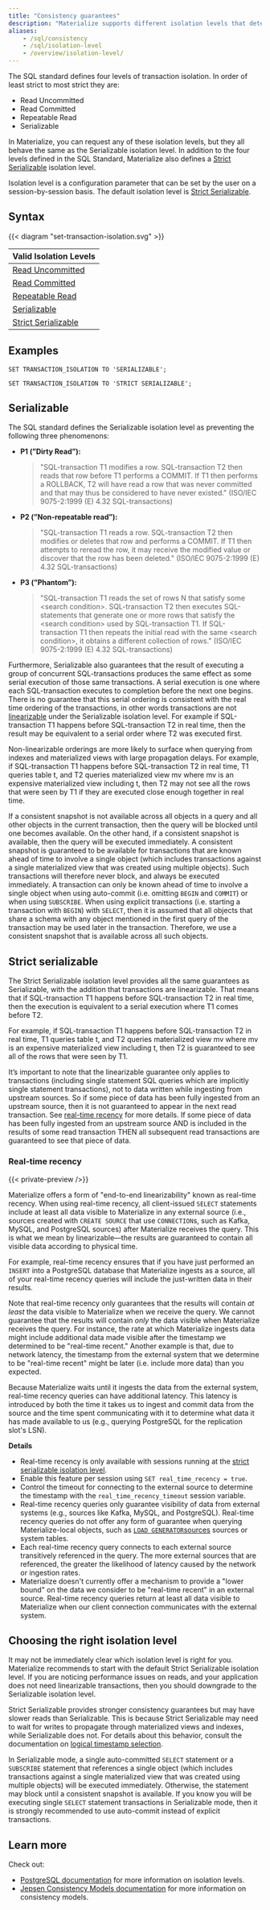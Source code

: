 ```yaml
---
title: "Consistency guarantees"
description: "Materialize supports different isolation levels that determine how it isolates the execution of transactions."
aliases:
    - /sql/consistency
    - /sql/isolation-level
    - /overview/isolation-level/
---
```


The SQL standard defines four levels of transaction isolation. In order of least strict to most strict they are:

-   Read Uncommitted
-   Read Committed
-   Repeatable Read
-   Serializable

In Materialize, you can request any of these isolation
levels, but they all behave the same as the Serializable isolation level. In addition to the four levels defined in the
SQL Standard, Materialize also defines a [Strict Serializable](#strict-serializable) isolation level.

Isolation level is a configuration parameter that can be set by the user on a session-by-session basis. The default isolation level is
[Strict Serializable](#strict-serializable).

## Syntax

{{< diagram "set-transaction-isolation.svg" >}}

| Valid Isolation Levels                      |
| ------------------------------------------- |
| [Read Uncommitted](#serializable)           |
| [Read Committed](#serializable)             |
| [Repeatable Read](#serializable)            |
| [Serializable](#serializable)               |
| [Strict Serializable](#strict-serializable) |

## Examples

```mzsql
SET TRANSACTION_ISOLATION TO 'SERIALIZABLE';
```

```mzsql
SET TRANSACTION_ISOLATION TO 'STRICT SERIALIZABLE';
```

## Serializable

The SQL standard defines the Serializable isolation level as preventing the following three phenomenons:

-   **P1 (”Dirty Read”):**

    > "SQL-transaction T1 modifies a row. SQL-transaction T2 then reads that row before T1 performs a
    > COMMIT. If T1 then performs a ROLLBACK, T2 will have read a row that was never committed and that may thus be
    > considered to have never existed."
    > (ISO/IEC 9075-2:1999 (E) 4.32 SQL-transactions)

-   **P2 (”Non-repeatable read”):**

    > "SQL-transaction T1 reads a row. SQL-transaction T2 then modifies or deletes that row and performs
    > a COMMIT. If T1 then attempts to reread the row, it may receive the modified value or discover that the row has been
    > deleted."
    > (ISO/IEC 9075-2:1999 (E) 4.32 SQL-transactions)

-   **P3 (”Phantom”):**

    > "SQL-transaction T1 reads the set of rows N that satisfy some \<search condition\>. SQL-transaction
    > T2 then executes SQL-statements that generate one or more rows that satisfy the \<search condition\> used by
    > SQL-transaction T1. If SQL-transaction T1 then repeats the initial read with the same \<search condition\>, it obtains a
    > different collection of rows."
    > (ISO/IEC 9075-2:1999 (E) 4.32 SQL-transactions)

Furthermore, Serializable also guarantees that the result of executing a group of concurrent SQL-transactions produces
the same effect as some serial execution of those same transactions. A serial execution is one where each
SQL-transaction executes to completion before the next one begins. There is no guarantee that this serial ordering is
consistent with the real time ordering of the transactions, in other words transactions are not
[linearizable](https://jepsen.io/consistency/models/linearizable) under the Serializable isolation level. For example
if SQL-transaction T1 happens before SQL-transaction T2 in real time, then the result may be equivalent to a serial
order where T2 was executed first.

Non-linearizable orderings are more likely to surface when querying from indexes and materialized views with
large propagation delays. For example, if SQL-transaction T1 happens before SQL-transaction T2 in real time, T1 queries
table t, and T2 queries materialized view mv where mv is an expensive materialized view including t, then T2 may not see
all the rows that were seen by T1 if they are executed close enough together in real time.

If a consistent snapshot is not available across all objects in a query and all other objects in
the current transaction, then the query will be blocked until one becomes available. On the other
hand, if a consistent snapshot is available, then the query will be executed immediately. A
consistent snapshot is guaranteed to be available for transactions that are known ahead of time to
involve a single object (which includes transactions against a single materialized view that was
created using multiple objects). Such transactions will therefore never block, and always be
executed immediately. A transaction can only be known ahead of time to involve a single object when
using auto-commit (i.e. omitting `BEGIN` and `COMMIT`) or when using `SUBSCRIBE`. When using
explicit transactions (i.e. starting a transaction with `BEGIN`) with `SELECT`, then it is assumed
that all objects that share a schema with any object mentioned in the first query of the
transaction may be used later in the transaction. Therefore, we use a consistent snapshot that is
available across all such objects.

## Strict serializable

The Strict Serializable isolation level provides all the same guarantees as Serializable, with the addition that
transactions are linearizable. That means that if SQL-transaction T1 happens before SQL-transaction T2 in real time,
then the execution is equivalent to a serial execution where T1 comes before T2.

For example, if SQL-transaction T1 happens before SQL-transaction T2 in real time, T1 queries table t, and
T2 queries materialized view mv where mv is an expensive materialized view including t, then T2 is guaranteed to see all
of the rows that were seen by T1.

It’s important to note that the linearizable guarantee only applies to transactions (including single statement SQL
queries which are implicitly single statement transactions), not to data written while ingesting from upstream sources.
So if some piece of data has been fully ingested from an upstream source, then it is not guaranteed to appear in the
next read transaction. See [real-time recency](#real-time-recency) for more details. If some
piece of data has been fully ingested from an upstream source AND is included in the results of some read transaction
THEN all subsequent read transactions are guaranteed to see that piece of data.

### Real-time recency

{{< private-preview />}}

Materialize offers a form of "end-to-end linearizability" known as real-time
recency. When using real-time recency, all client-issued `SELECT` statements
include at least all data visible to Materialize in any external source (i.e.,
sources created with `CREATE SOURCE` that use `CONNECTION`s, such as Kafka,
MySQL, and PostgreSQL sources) after Materialize receives the query. This is
what we mean by linearizable––the results are guaranteed to contain all visible
data according to physical time.

For example, real-time recency ensures that if you have just performed an
`INSERT` into a PostgreSQL database that Materialize ingests as a source, all of
your real-time recency queries will include the just-written data in their
results.

Note that real-time recency only guarantees that the results will contain _at
least_ the data visible to Materialize when we receive the query. We cannot
guarantee that the results will contain _only_ the data visible when Materialize
receives the query. For instance, the rate at which Materialize ingests data
might include additional data made visible after the timestamp we determined to
be "real-time recent." Another example is that, due to network latency, the
timestamp from the external system that we determine to be "real-time recent"
might be later (i.e. include more data) than you expected.

Because Materialize waits until it ingests the data from the external system,
real-time recency queries can have additional latency. This latency is
introduced by both the time it takes us to ingest and commit data from the
source and the time spent communicating with it to determine what data it has
made available to us (e.g., querying PostgreSQL for the replication slot's LSN).

**Details**

-   Real-time recency is only available with sessions running at the [strict
    serializable isolation level](#strict-serializable).
-   Enable this feature per session using `SET real_time_recency = true`.
-   Control the timeout for connecting to the external source to determine the
    timestamp with the `real_time_recency_timeout` session variable.
-   Real-time recency queries only guarantee visibility of data from external
    systems (e.g., sources like Kafka, MySQL, and PostgreSQL). Real-time recency
    queries do not offer any form of guarantee when querying Materialize-local
    objects, such as [`LOAD
    GENERATOR`sources](/sql/create-source/load-generator/) sources or system
    tables.
-   Each real-time recency query connects to each external source transitively
    referenced in the query. The more external sources that are referenced, the
    greater the likelihood of latency caused by the network or ingestion rates.
-   Materialize doesn't currently offer a mechanism to provide a "lower bound" on
    the data we consider to be "real-time recent" in an external source. Real-time
    recency queries return at least all data visible to Materialize when our
    client connection communicates with the external system.

## Choosing the right isolation level

It may not be immediately clear which isolation level is right for you. Materialize recommends to start with the default
Strict Serializable isolation level. If you are noticing performance issues on reads, and your application does not need
linearizable transactions, then you should downgrade to the Serializable isolation level.

Strict Serializable provides stronger consistency guarantees but may have slower reads than Serializable. This is
because Strict Serializable may need to wait for writes to propagate through materialized views and indexes, while
Serializable does not. For details about this behavior, consult the documentation
on [logical timestamp selection](/sql/functions/now_and_mz_now#logical-timestamp-selection).

In Serializable mode, a single auto-committed `SELECT` statement or a `SUBSCRIBE`
statement that references a single object (which includes transactions against a single
materialized view that was created using multiple objects) will be executed immediately. Otherwise,
the statement may block until a consistent snapshot is available. If you know you will be executing
single `SELECT` statement transactions in Serializable mode, then it is strongly
recommended to use auto-commit instead of explicit transactions.

## Learn more

Check out:

-   [PostgreSQL documentation](https://www.postgresql.org/docs/current/transaction-iso.html) for more information on
    isolation levels.
-   [Jepsen Consistency Models documentation](https://jepsen.io/consistency) for more information on consistency models.

